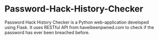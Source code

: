 # Password-Hack-History-Checker
Password Hack History Checker is a Python web-application developed using Flask. It uses RESTful API from haveibeenpwned.com to check if the password has ever been breached before.
